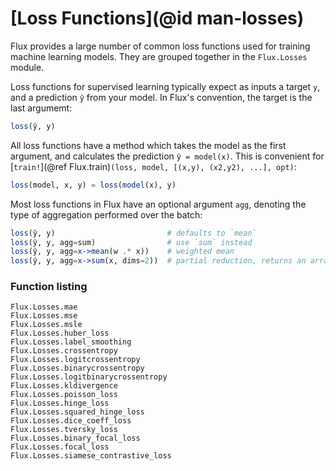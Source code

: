 # [Loss Functions](@id man-losses)

Flux provides a large number of common loss functions used for training machine learning models.
They are grouped together in the `Flux.Losses` module.

Loss functions for supervised learning typically expect as inputs a target `y`, and a prediction `ŷ` from your model.
In Flux's convention, the target is the last argumemt:

```julia
loss(ŷ, y)
```

All loss functions have a method which takes the model as the first argument, and calculates the prediction `ŷ = model(x)`.
This is convenient for [`train!`](@ref Flux.train)`(loss, model, [(x,y), (x2,y2), ...], opt)`:

```julia
loss(model, x, y) = loss(model(x), y)
```

Most loss functions in Flux have an optional argument `agg`, denoting the type of aggregation performed over the
batch:

```julia
loss(ŷ, y)                         # defaults to `mean`
loss(ŷ, y, agg=sum)                # use `sum` instead
loss(ŷ, y, agg=x->mean(w .* x))    # weighted mean
loss(ŷ, y, agg=x->sum(x, dims=2))  # partial reduction, returns an array
```

### Function listing

```@docs
Flux.Losses.mae
Flux.Losses.mse
Flux.Losses.msle
Flux.Losses.huber_loss
Flux.Losses.label_smoothing
Flux.Losses.crossentropy
Flux.Losses.logitcrossentropy
Flux.Losses.binarycrossentropy
Flux.Losses.logitbinarycrossentropy
Flux.Losses.kldivergence
Flux.Losses.poisson_loss
Flux.Losses.hinge_loss
Flux.Losses.squared_hinge_loss
Flux.Losses.dice_coeff_loss
Flux.Losses.tversky_loss
Flux.Losses.binary_focal_loss
Flux.Losses.focal_loss
Flux.Losses.siamese_contrastive_loss
```

